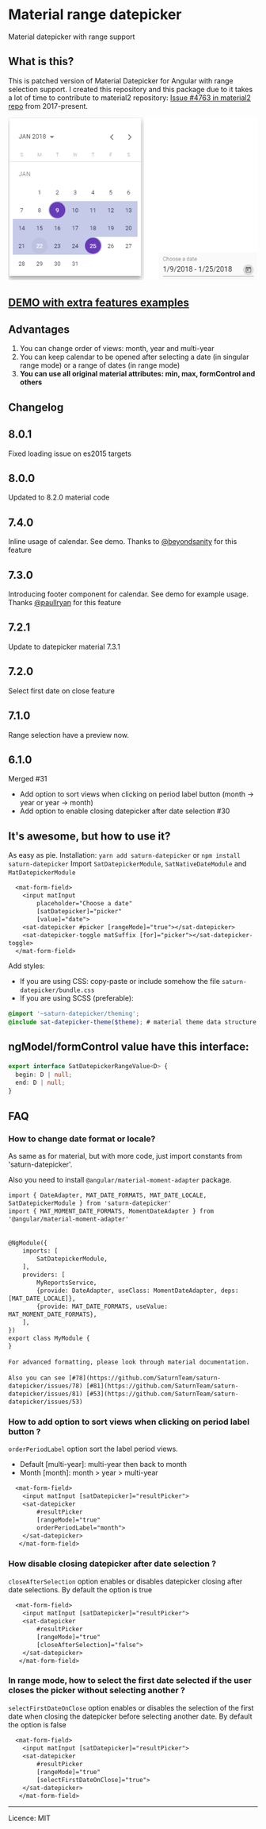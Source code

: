 # Material range datepicker
Material datepicker with range support
## What is this?

This is patched version of Material Datepicker for Angular with range selection support.
I created this repository and this package due to it takes a lot of time to contribute to material2 repository:
[Issue #4763 in material2 repo](https://github.com/angular/material2/issues/4763) from 2017-present.<br>

[![Material date range picker](screenshot.png)](https://stackblitz.com/edit/angular-4cfnyl)

## [DEMO with extra features examples](https://stackblitz.com/edit/angular-4cfnyl)
## Advantages
1) You can change order of views: month, year and multi-year
2) You can keep calendar to be opened after selecting a date (in singular range mode) or a range of dates (in range mode)
3) **You can use all original material attributes: min, max, formControl and others**

## Changelog
## 8.0.1
Fixed loading issue on es2015 targets
## 8.0.0
Updated to 8.2.0 material code
## 7.4.0
Inline usage of calendar. See demo.
Thanks to [@beyondsanity](https://github.com/beyondsanity) for this feature
## 7.3.0
Introducing footer component for calendar. See demo for example usage.
Thanks [@paullryan](https://github.com/paullryan) for this feature
## 7.2.1
Update to datepicker material 7.3.1
## 7.2.0
Select first date on close feature
## 7.1.0
Range selection have a preview now.
## 6.1.0
Merged #31
* Add option to sort views when clicking on period label button (month -> year or year -> month)
* Add option to enable closing datepicker after date selection #30

## It's awesome, but how to use it?

As easy as pie.
Installation: `yarn add saturn-datepicker` or `npm install saturn-datepicker`
Import `SatDatepickerModule`, `SatNativeDateModule` and `MatDatepickerModule`
```angular2html
  <mat-form-field>
    <input matInput
        placeholder="Choose a date"
        [satDatepicker]="picker"
        [value]="date">
    <sat-datepicker #picker [rangeMode]="true"></sat-datepicker>
    <sat-datepicker-toggle matSuffix [for]="picker"></sat-datepicker-toggle>
  </mat-form-field>
```

Add styles:
* If you are using CSS: copy-paste or include somehow the file `saturn-datepicker/bundle.css`
* If you are using SCSS (preferable):
```scss
@import '~saturn-datepicker/theming';
@include sat-datepicker-theme($theme); # material theme data structure https://material.angular.io/guide/theming#defining-a-custom-theme
```

## ngModel/formControl value have this interface:
```typescript
export interface SatDatepickerRangeValue<D> {
  begin: D | null;
  end: D | null;
}
```
## FAQ
### How to change date format or locale?
As same as for material, but with more code, just import constants from 'saturn-datepicker'.

Also you need to install `@angular/material-moment-adapter` package.
```
import { DateAdapter, MAT_DATE_FORMATS, MAT_DATE_LOCALE, SatDatepickerModule } from 'saturn-datepicker'
import { MAT_MOMENT_DATE_FORMATS, MomentDateAdapter } from '@angular/material-moment-adapter'


@NgModule({
    imports: [
        SatDatepickerModule,
    ],
    providers: [
        MyReportsService,
        {provide: DateAdapter, useClass: MomentDateAdapter, deps: [MAT_DATE_LOCALE]},
        {provide: MAT_DATE_FORMATS, useValue: MAT_MOMENT_DATE_FORMATS},
    ],
})
export class MyModule {
}

For advanced formatting, please look through material documentation.

Also you can see [#78](https://github.com/SaturnTeam/saturn-datepicker/issues/78) [#81](https://github.com/SaturnTeam/saturn-datepicker/issues/81) [#53](https://github.com/SaturnTeam/saturn-datepicker/issues/53)

```

### How to add option to sort views when clicking on period label button ?
`orderPeriodLabel` option sort the label period views.
- Default [multi-year]: multi-year then back to month
- Month [month]: month > year > multi-year

```angular2html
  <mat-form-field>
    <input matInput [satDatepicker]="resultPicker">
    <sat-datepicker
        #resultPicker
        [rangeMode]="true"
        orderPeriodLabel="month">
    </sat-datepicker>
   </mat-form-field>
```

### How disable closing datepicker after date selection ?
`closeAfterSelection` option enables or disables datepicker closing after date selections. By default the option is true

```angular2html
  <mat-form-field>
    <input matInput [satDatepicker]="resultPicker">
    <sat-datepicker
        #resultPicker
        [rangeMode]="true"
        [closeAfterSelection]="false">
    </sat-datepicker>
   </mat-form-field>
```

### In range mode, how to select the first date selected if the user closes the picker without selecting another ?
`selectFirstDateOnClose` option enables or disables the selection of the first date when closing the datepicker before selecting another date.
By default the option is false

```angular2html
  <mat-form-field>
    <input matInput [satDatepicker]="resultPicker">
    <sat-datepicker
        #resultPicker
        [rangeMode]="true"
        [selectFirstDateOnClose]="true">
    </sat-datepicker>
   </mat-form-field>
```

---
Licence: MIT
